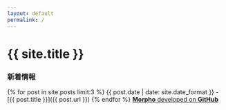 ```yaml
---
layout: default
permalink: /
---
```

# {{ site.title }}
### 新着情報
{% for post in site.posts limit:3 %}
{{ post.date | date: site.date_format }} - [{{ post.title }}]({{ post.url }})
{% endfor %}
[**Morpho** developed on **GitHub**](https://github.com/morpho-social)

